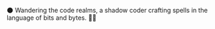 🌑 Wandering the code realms, a shadow coder crafting spells in the language of bits and bytes. 🧙‍♂️
